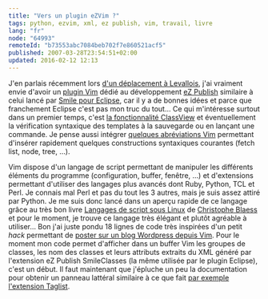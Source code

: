 ```yaml
---
title: "Vers un plugin eZVim ?"
tags: python, ezvim, xml, ez publish, vim, travail, livre
lang: "fr"
node: "64993"
remoteId: "b73553abc7084beb702f7e860521acf5"
published: 2007-03-28T23:54:51+02:00
updated: 2016-02-12 12:13
---
```

 
J'en parlais récemment lors [d'un déplacement à
Levallois](/post/en-direct-de-levallois-perret), j'ai vraiment envie d'avoir un
[plugin Vim](http://www.vim.org/scripts/index.php) dédié au développement [eZ
Publish]() similaire à celui lancé par [Smile pour
Eclipse](http://smile-ez-plugin.sourceforge.net/), car il y a de bonnes idées et
parce que franchement Eclipse c'est pas mon truc du tout… Ce qui m'intéresse
surtout dans un premier temps, c'est [la fonctionnalité
ClassView](http://smile-ez-plugin.sourceforge.net/screen1.jpg) et éventuellement
la vérification syntaxique des templates à la sauvegarde ou en lançant une
commande. Je pense aussi intégrer [quelques abréviations
Vim](http://vimdoc.sourceforge.net/htmldoc/map.html#Abbreviations) permettant
d'insérer rapidement quelques constructions syntaxiques courantes (fetch list,
node, tree, …).

 
Vim dispose d'un langage de script permettant de manipuler les différents
éléments du programme (configuration, buffer, fenêtre, …) et d'extensions
permettant d'utiliser des langages plus avancés dont Ruby, Python, TCL et Perl.
Je connais mal Perl et pas du tout les 3 autres, mais je suis assez attiré par
Python. Je me suis donc lancé dans un aperçu rapide de ce langage grâce au très
bon livre [Langages de script sous
Linux](http://www.blaess.fr/christophe/livres/scripts-sous-linux/) de
[Christophe Blaess](http://www.blaess.fr/christophe/presentation/) et pour le
moment, je trouve ce langage très élégant et plutôt agréable à utiliser… Bon
j'ai juste pondu 18 lignes de code très inspirées d'un petit *hack* permettant
de [poster sur un blog Wordpress depuis
Vim](http://coopblue.com/blog/2006/06/posting-to-wordpress-from-vim-with-tags-and-markdown/).
Pour le moment mon code permet d'afficher dans un buffer Vim les groupes de
classes, les nom des classes et leurs attributs extraits du XML généré par
l'extension eZ Publish SmileClasses (la même utilisée par le plugin Eclipse),
c'est un début. Il faut maintenant que j'épluche un peu la documentation pour
obtenir un panneau lattéral similaire à ce que fait [par exemple l'extension
Taglist](http://vim-taglist.sourceforge.net/images/taglist_c.gif).

